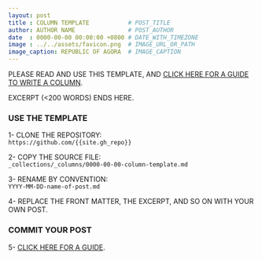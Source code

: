 ```yaml
---
layout: post
title : COLUMN TEMPLATE           # POST_TITLE
author: AUTHOR NAME               # POST_AUTHOR
date  : 0000-00-00 00:00:00 +0800 # DATE_WITH_TIMEZONE
image : ../../assets/favicon.png  # IMAGE_URL_OR_PATH
image_caption: REPUBLIC OF AGORA  # IMAGE_CAPTION
---
```


PLEASE READ AND USE THIS TEMPLATE, AND [CLICK HERE FOR A GUIDE TO WRITE A COLUMN](../../about).

EXCERPT (<200 WORDS) ENDS HERE.

<!--more-->

### USE THE TEMPLATE

1- CLONE THE REPOSITORY: <br>
`https://github.com/{{site.gh_repo}}`

2- COPY THE SOURCE FILE: <br>
`_collections/_columns/0000-00-00-column-template.md`

3- RENAME BY CONVENTION: <br>
`YYYY-MM-DD-name-of-post.md`

4- REPLACE THE FRONT MATTER, THE EXCERPT, AND SO ON WITH YOUR OWN POST.

### COMMIT YOUR POST

5- [CLICK HERE FOR A GUIDE](../../about).

<!--END-->

